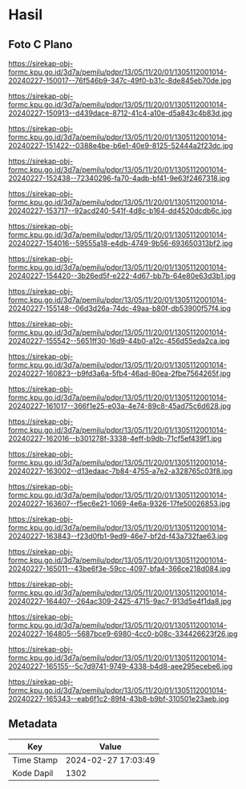 # Hasil

## Foto C Plano

https://sirekap-obj-formc.kpu.go.id/3d7a/pemilu/pdpr/13/05/11/20/01/1305112001014-20240227-150017--76f546b9-347c-49f0-b31c-8de845eb70de.jpg

https://sirekap-obj-formc.kpu.go.id/3d7a/pemilu/pdpr/13/05/11/20/01/1305112001014-20240227-150913--d439dace-8712-41c4-a10e-d5a843c4b83d.jpg

https://sirekap-obj-formc.kpu.go.id/3d7a/pemilu/pdpr/13/05/11/20/01/1305112001014-20240227-151422--0388e4be-b6e1-40e9-8125-52444a2f23dc.jpg

https://sirekap-obj-formc.kpu.go.id/3d7a/pemilu/pdpr/13/05/11/20/01/1305112001014-20240227-152438--72340296-fa70-4adb-bf41-9e63f2467318.jpg

https://sirekap-obj-formc.kpu.go.id/3d7a/pemilu/pdpr/13/05/11/20/01/1305112001014-20240227-153717--92acd240-541f-4d8c-b164-dd4520dcdb6c.jpg

https://sirekap-obj-formc.kpu.go.id/3d7a/pemilu/pdpr/13/05/11/20/01/1305112001014-20240227-154016--59555a18-e4db-4749-9b56-693650313bf2.jpg

https://sirekap-obj-formc.kpu.go.id/3d7a/pemilu/pdpr/13/05/11/20/01/1305112001014-20240227-154420--3b26ed5f-e222-4d67-bb7b-64e80e63d3b1.jpg

https://sirekap-obj-formc.kpu.go.id/3d7a/pemilu/pdpr/13/05/11/20/01/1305112001014-20240227-155148--06d3d26a-74dc-49aa-b80f-db53900f57f4.jpg

https://sirekap-obj-formc.kpu.go.id/3d7a/pemilu/pdpr/13/05/11/20/01/1305112001014-20240227-155542--5651ff30-16d9-44b0-a12c-456d55eda2ca.jpg

https://sirekap-obj-formc.kpu.go.id/3d7a/pemilu/pdpr/13/05/11/20/01/1305112001014-20240227-160823--b9fd3a6a-5fb4-46ad-80ea-2fbe7564265f.jpg

https://sirekap-obj-formc.kpu.go.id/3d7a/pemilu/pdpr/13/05/11/20/01/1305112001014-20240227-161017--366f1e25-e03a-4e74-89c8-45ad75c6d628.jpg

https://sirekap-obj-formc.kpu.go.id/3d7a/pemilu/pdpr/13/05/11/20/01/1305112001014-20240227-162016--b301278f-3338-4eff-b9db-71cf5ef439f1.jpg

https://sirekap-obj-formc.kpu.go.id/3d7a/pemilu/pdpr/13/05/11/20/01/1305112001014-20240227-163002--d13edaac-7b84-4755-a7e2-a328765c03f8.jpg

https://sirekap-obj-formc.kpu.go.id/3d7a/pemilu/pdpr/13/05/11/20/01/1305112001014-20240227-163607--f5ec6e21-1069-4e6a-9326-17fe50026853.jpg

https://sirekap-obj-formc.kpu.go.id/3d7a/pemilu/pdpr/13/05/11/20/01/1305112001014-20240227-163843--f23d0fb1-9ed9-46e7-bf2d-f43a732fae63.jpg

https://sirekap-obj-formc.kpu.go.id/3d7a/pemilu/pdpr/13/05/11/20/01/1305112001014-20240227-165011--43be6f3e-59cc-4097-bfa4-366ce218d084.jpg

https://sirekap-obj-formc.kpu.go.id/3d7a/pemilu/pdpr/13/05/11/20/01/1305112001014-20240227-164407--264ac309-2425-4715-9ac7-913d5e4f1da8.jpg

https://sirekap-obj-formc.kpu.go.id/3d7a/pemilu/pdpr/13/05/11/20/01/1305112001014-20240227-164805--5687bce9-6980-4cc0-b08c-334426623f26.jpg

https://sirekap-obj-formc.kpu.go.id/3d7a/pemilu/pdpr/13/05/11/20/01/1305112001014-20240227-165155--5c7d9741-9749-4338-b4d8-aee295ecebe6.jpg

https://sirekap-obj-formc.kpu.go.id/3d7a/pemilu/pdpr/13/05/11/20/01/1305112001014-20240227-165343--eab6f1c2-89f4-43b8-b9bf-310501e23aeb.jpg


## Metadata

| Key        | Value               |
| ---------- | ------------------- |
| Time Stamp | 2024-02-27 17:03:49 |
| Kode Dapil | 1302                |



